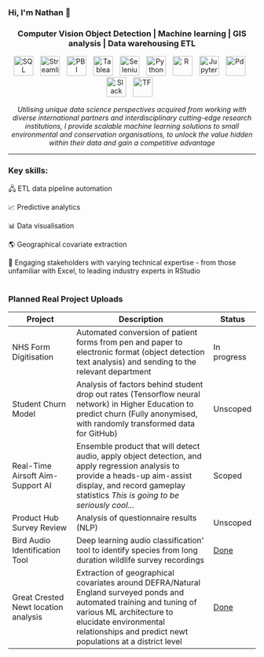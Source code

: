 ### Hi, I'm Nathan 👋


### <p align="center"> Computer Vision Object Detection | Machine learning | GIS analysis | Data warehousing ETL </p>

<p align="center">
<img align="centre" alt="SQL" width="40px" style="padding-right:10px;" src="https://www.svgrepo.com/show/120229/sql.svg" /> 
<img align="centre" alt="Streamlit" width="40px" style="padding-right:10px;" src="https://streamlit.io/images/brand/streamlit-logo-primary-colormark-darktext.png" /> 
<img align="centre" alt="PBI" width="40px" style="padding-right:10px;" src="https://upload.wikimedia.org/wikipedia/commons/thumb/c/c9/Power_bi_logo_black.svg/768px-Power_bi_logo_black.svg.png?20181015101513" /> 
<img align="centre" alt="Tableau" width="40px" style="padding-right:10px;" src="https://cdn.worldvectorlogo.com/logos/tableau-software.svg" /> 
<img align="centre" alt="Selenium" width="40px" style="padding-right:10px;" src= "https://cdn.jsdelivr.net/gh/devicons/devicon/icons/selenium/selenium-original.svg" />
<img align="centre" alt="Python" width="40px" style="padding-right:10px;" src= "https://cdn.jsdelivr.net/gh/devicons/devicon/icons/python/python-plain.svg" /> 
<img align="centre" alt="R" width="40px" style="padding-right:10px;" src= "https://cdn.jsdelivr.net/gh/devicons/devicon/icons/rstudio/rstudio-original.svg" />
<img align="centre" alt="Jupyter" width="40px" style="padding-right:10px;" src= "https://cdn.jsdelivr.net/gh/devicons/devicon/icons/jupyter/jupyter-original-wordmark.svg" />
<img align="centre" alt="Pd" width="40px" style="padding-right:10px;" src= "https://cdn.jsdelivr.net/gh/devicons/devicon/icons/pandas/pandas-original-wordmark.svg" />
<img align="centre" alt="Slack" width="40px" style="padding-right:10px;" src= "https://cdn.jsdelivr.net/gh/devicons/devicon/icons/slack/slack-original.svg" />
<img align="centre" alt="TF" width="40px" style="padding-right:10px;" src= "https://cdn.jsdelivr.net/gh/devicons/devicon/icons/tensorflow/tensorflow-original.svg" />
  <br></p>
<p align="center"><i> 
  Utilising unique data science perspectives acquired from working with diverse international partners and interdisciplinary cutting-edge research institutions, I provide scalable machine learning solutions to small environmental and conservation organisations, to unlock the value hidden within their data and gain a competitive advantage</i>
  
 
  
  
</p>

---
### Key skills:

🖧 ETL data pipeline automation

📈 Predictive analytics
   
📊 Data visualisation 

🌎 Geographical covariate extraction

🧑 Engaging stakeholders with varying technical expertise - from those unfamiliar with Excel, to leading industry experts in RStudio

#

### Planned Real Project Uploads

Project|Description|Status
|---|---|---|
NHS Form Digitisation|Automated conversion of patient forms from pen and paper to electronic format (object detection text analysis) and sending to the relevant department| In progress
Student Churn Model| Analysis of factors behind student drop out rates (Tensorflow neural network) in Higher Education to predict churn (Fully anonymised, with randomly transformed data for GitHub)| Unscoped
Real-Time Airsoft Aim-Support AI|Ensemble product that will detect audio, apply object detection, and apply regression analysis to provide a heads-up aim-assist display, and record gameplay statistics <i> This is going to be seriously cool... |Scoped
Product Hub Survey Review|Analysis of questionnaire results (NLP) |Unscoped
Bird Audio Identification Tool | Deep learning audio classification' tool to identify species from long duration wildlife survey recordings | [Done](https://github.com/NPTravell/Bird-Species-Audio-Identification-Tool)
Great Crested Newt location analysis | Extraction of geographical covariates around DEFRA/Natural England surveyed ponds and automated training and tuning of various ML architecture to elucidate environmental relationships and predict newt populations at a district level | [Done](https://github.com/NPTravell/Great-Crested-Newt-Pond-Analysis)

